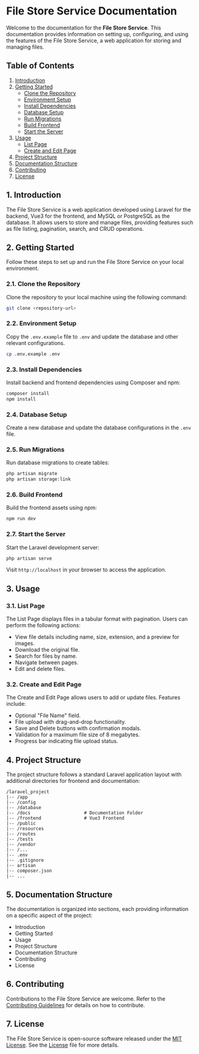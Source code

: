 # File Store Service Documentation

Welcome to the documentation for the **File Store Service**. This documentation provides information on setting up, configuring, and using the features of the File Store Service, a web application for storing and managing files.

## Table of Contents

1. [Introduction](#1-introduction)
2. [Getting Started](#2-getting-started)
    - [Clone the Repository](#21-clone-the-repository)
    - [Environment Setup](#22-environment-setup)
    - [Install Dependencies](#23-install-dependencies)
    - [Database Setup](#24-database-setup)
    - [Run Migrations](#25-run-migrations)
    - [Build Frontend](#26-build-frontend)
    - [Start the Server](#27-start-the-server)
3. [Usage](#3-usage)
    - [List Page](#31-list-page)
    - [Create and Edit Page](#32-create-and-edit-page)
4. [Project Structure](#4-project-structure)
5. [Documentation Structure](#5-documentation-structure)
6. [Contributing](#6-contributing)
7. [License](#7-license)

## 1. Introduction

The File Store Service is a web application developed using Laravel for the backend, Vue3 for the frontend, and MySQL or PostgreSQL as the database. It allows users to store and manage files, providing features such as file listing, pagination, search, and CRUD operations.

## 2. Getting Started

Follow these steps to set up and run the File Store Service on your local environment.

### 2.1. Clone the Repository

Clone the repository to your local machine using the following command:

```bash
git clone <repository-url>
```

### 2.2. Environment Setup

Copy the `.env.example` file to `.env` and update the database and other relevant configurations.

```bash
cp .env.example .env
```

### 2.3. Install Dependencies

Install backend and frontend dependencies using Composer and npm:

```bash
composer install
npm install
```

### 2.4. Database Setup

Create a new database and update the database configurations in the `.env` file.

### 2.5. Run Migrations

Run database migrations to create tables:

```bash
php artisan migrate
php artisan storage:link
```


### 2.6. Build Frontend

Build the frontend assets using npm:

```bash
npm run dev
```

### 2.7. Start the Server

Start the Laravel development server:

```bash
php artisan serve
```

Visit `http://localhost` in your browser to access the application.

## 3. Usage

### 3.1. List Page

The List Page displays files in a tabular format with pagination. Users can perform the following actions:

- View file details including name, size, extension, and a preview for images.
- Download the original file.
- Search for files by name.
- Navigate between pages.
- Edit and delete files.

### 3.2. Create and Edit Page

The Create and Edit Page allows users to add or update files. Features include:

- Optional "File Name" field.
- File upload with drag-and-drop functionality.
- Save and Delete buttons with confirmation modals.
- Validation for a maximum file size of 8 megabytes.
- Progress bar indicating file upload status.

## 4. Project Structure

The project structure follows a standard Laravel application layout with additional directories for frontend and documentation:

```plaintext
/laravel_project
|-- /app
|-- /config
|-- /database
|-- /docs                    # Documentation Folder
|-- /frontend                # Vue3 Frontend
|-- /public
|-- /resources
|-- /routes
|-- /tests
|-- /vendor
|-- /...
|-- .env
|-- .gitignore
|-- artisan
|-- composer.json
|-- ...
```

## 5. Documentation Structure

The documentation is organized into sections, each providing information on a specific aspect of the project:

- Introduction
- Getting Started
- Usage
- Project Structure
- Documentation Structure
- Contributing
- License

## 6. Contributing

Contributions to the File Store Service are welcome. Refer to the [Contributing Guidelines](CONTRIBUTING.md) for details on how to contribute.

## 7. License

The File Store Service is open-source software released under the [MIT License](LICENSE). See the [License](LICENSE) file for more details.